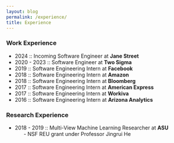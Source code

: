 ```yaml
---
layout: blog
permalink: /experience/
title: Experience
---
```


### Work Experience
<ul>
    <li> 2024 :: Incoming Software Engineer at <b>Jane Street</b></li>
    <li> 2020 - 2023 :: Software Engineer at <b>Two Sigma</b></li>
    <li> 2019 :: Software Engineering Intern at <b>Facebook</b></li>
    <li> 2018 :: Software Engineering Intern at <b>Amazon</b></li>
    <li> 2018 :: Software Engineering Intern at <b>Bloomberg</b></li>
    <li> 2017 :: Software Engineering Intern at <b>American Express</b></li>
    <li> 2017 :: Software Engineering Intern at <b>Workiva</b></li>
    <li> 2016 :: Software Engineering Intern at <b>Arizona Analytics</b></li>
</ul>

### Research Experience
<ul>
    <li> 2018 - 2019 :: Multi-View Machine Learning Researcher at <b>ASU</b>
        <ul>
            - NSF REU grant under Professor Jingrui He
        </ul>
    </li>
</ul>